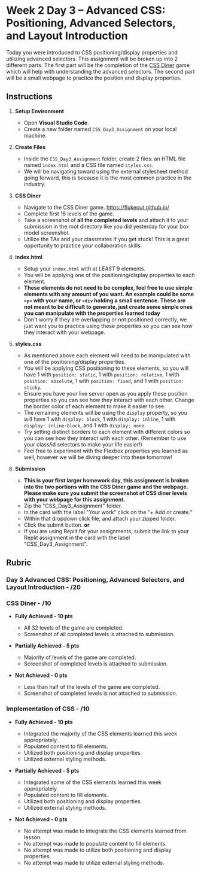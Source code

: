 # Week 2 Day 3 – Advanced CSS: Positioning, Advanced Selectors, and Layout Introduction

Today you were introduced to CSS positioning/display properties and utilizing advanced selectors. This assignment will be broken up into 2 different parts. The first part will be the completion of the [CSS Diner](https://flukeout.github.io/) game which will help with understanding the advanced selectors. The second part will be a small webpage to practice the position and display properties.

## Instructions

1. **Setup Environment**

   - Open **Visual Studio Code**.
   - Create a new folder named `CSS_Day3_Assignment` on your local machine.

2. **Create Files**

   - Inside the `CSS_Day3_Assignment` folder, create 2 files: an HTML file named `index.html` and a CSS file named `styles.css`.
   - We will be navigating toward using the external stylesheet method going forward, this is because it is the most common practice in the industry.

3. **CSS Diner**

   - Navigate to the CSS Diner game.  https://flukeout.github.io/
   - Complete first 16 levels of the game.
   - Take a screenshot of **all the completed levels** and attach it to your submission in the root directory like you did yesterday for your box model screenshot.
   - Utilize the TAs and your classmates if you get stuck! This is a great opportunity to practice your collaboration skills.

4. **index.html**

    - Setup your `index.html` with at *LEAST* 9 elements.
    - You will be applying one of the positioning/display properties to each element.
    - **These elements do not need to be complex, feel free to use simple elements with any amount of you want. An example could be some `<p>` with your name, or `<div` holding a small sentence. These are not meant to be difficult to generate, just create some simple ones you can manipulate with the properties learned today**
    - Don't worry if they are overlapping or not positioned correctly, we just want you to practice using these properties so you can see how they interact with your webpage.

5. **styles.css**
    - As mentioned above each element will need to be manipulated with one of the positioning/display properties.
    - You will be applying CSS positioning to these elements, so you will have 1 with `position: static`, 1 with `position: relative`, 1 with `position: absolute`, 1 with `position: fixed`, and 1 with `position: sticky`.
    - Ensure you have your live server open as you apply these position properties so you can see how they interact with each other. Change the border color of each element to make it easier to see.
    - The remaining elements will be using the `display` property, so you will have 1 with `display: block`, 1 with `display: inline`, 1 with `display: inline-block`, and 1 with `display: none`.
    - Try setting distinct borders to each element with different colors so you can see how they interact with each other. (Remember to use your class/id selectors to make your life easier!)
    - Feel free to experiment with the Flexbox properties you learned as well, however we will be diving deeper into these tomorrow!

6. **Submission**
      - **This is your first larger homework day, this assignment is broken into the two portions with the CSS Diner game and the webpage. Please make sure you submit the screenshot of CSS diner levels with your webpage for this assignment.**
      - Zip the "CSS_Day3_Assignment" folder.
      - In the card with the label "Your work" click on the "+ Add or create."
      - Within that dropdown click file, and attach your zipped folder.
      - Click the submit button.
        **or**
      - If you are using Replit for your assignments, submit the link to your Replit assignment in the card with the label "CSS_Day3_Assignment".

## Rubric

### Day 3 Advanced CSS: Positioning, Advanced Selectors, and Layout Introduction - /20

### CSS Diner - /10

- **Fully Achieved - 10 pts**
  - All 32 levels of the game are completed.
  - Screenshot of all completed levels is attached to submission.

- **Partially Achieved - 5 pts**
  - Majority of levels of the game are completed.
  - Screenshot of completed levels is attached to submission.

- **Not Achieved - 0 pts**
  - Less than half of the levels of the game are completed.
  - Screenshot of completed levels is not attached to submission.

### Implementation of CSS - /10

- **Fully Achieved - 10 pts**
  - Integrated the majority of the CSS elements learned this week appropriately.
  - Populated content to fill elements.
  - Utilized both positioning and display properties.
  - Utilized external styling methods.

- **Partially Achieved - 5 pts**
  - Integrated some of the CSS elements learned this week appropriately.
  - Populated content to fill elements.
  - Utilized both positioning and display properties.
  - Utilized external styling methods.

- **Not Achieved - 0 pts**
  - No attempt was made to integrate the CSS elements learned from lesson.
  - No attempt was made to populate content to fill elements.
  - No attempt was made to utilize both positioning and display properties.
  - No attempt was made to utilize external styling methods.

